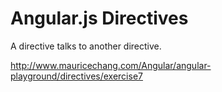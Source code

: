 # Angular.js Directives

A directive talks to another directive. 

http://www.mauricechang.com/Angular/angular-playground/directives/exercise7